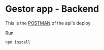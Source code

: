 # Gestor app - Backend

This is the [POSTMAN](https://documenter.getpostman.com/view/15520578/UVCCdNeo) of the api's deploy  

Run 

```
npm install
```
